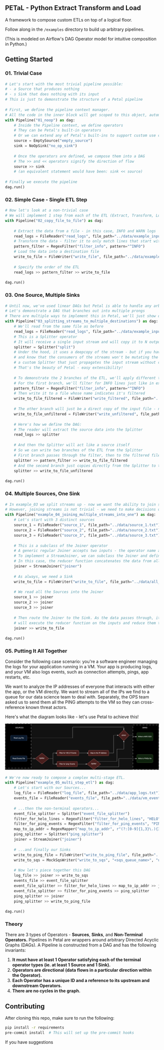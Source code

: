 
## PETaL - Python Extract Transform and Load

A framework to compose custom ETLs on top of a logical floor.

Follow along in the `/examples` directory to build up arbitrary pipelines.

(This is modeled on Airflow's DAG Operator model for intuitive composition in Python.)

## Getting Started 

### 01. Trivial Case

```python
# Let's start with the most trivial pipeline possible:
# - a Source that produces nothing
# - s Sink that does nothing with its input
# This is just to demonstrate the structure of a Petal pipeline

# First, we define the pipeline context manager.
# All the code in the inner block will get scoped to this object, automagically registering itself to the ETL!
with Pipeline("01_noop") as dag:
    # Inside the Pipeline context, we define operators
    # They can be Petal's built-in operators
    # Or we can extend any of Petal's built-ins to support custom use cases
    source = EmptySource("empty_source")  
    sink = NoOpSink("no_op_sink")

    # Once the operators are defined, we compose them into a DAG
    # The >> and << operators signify the direction of flow
    source >> sink  
    # (an equivalent statement would have been: sink << source)  

# Finally we execute the pipeline
dag.run()
```

### 02. Simple Case - Single ETL Step

```python
# Now let's look at a non-trivial case
# We will implement 1 step from each of the ETL (Extract, Transform, Load)
with Pipeline("02_copy_file_to_file") as dag:
    
    # Extract the data from a file - in this case, INFO and WARN logs
    read_logs = FileReader("read_logs", file_path="../data/example_input.txt")
    # Transform the data - filter it to only match lines that start with INFO
    pattern_filter = RegexFilter("filter_info", pattern="^INFO")
    # Load the data into a destination file
    write_to_file = FileWriter("write_file", file_path="../data/example_output.txt")

    # Specify the order of the ETL
    read_logs >> pattern_filter >> write_to_file

dag.run()
```

### 03. One Source, Multiple Sinks

```python
# Until now, we've used linear DAGs but Petal is able to handle any arbitrary DAG
# Let's demonstrate a DAG that branches out into multiple prongs
# There are multiple ways to implement this in Petal, we'll just show one here
with Pipeline("03_splitting_streams_to_multiple_destinations") as dag:
    # We'll read from the same file as before
    read_logs = FileReader("read_logs", file_path="../data/example_input.txt")
    # This is a Splitter operator 
    # It will receive a single input stream and will copy it to N output streams
    splitter = Splitter("split")
    # Under the hood, it uses a deepcopy of the stream - but if you have many output streams
    # and know that the consumers of the streams won't be mutating the data, you can implement
    # a custom Splitter that just propagates the input stream without copying it. 
    # That's the beauty of Petal - easy extensibility!
    
    # To demonstrate the 2 branches of the ETL, we'll apply different transformations to each branch
    # For the first branch, we'll filter for INFO lines just like in example_02
    pattern_filter = RegexFilter("filter_info", pattern="^INFO")
    # Then write it to a file whose name indicates it's filtered
    write_to_file_filtered = FileWriter("write_filtered", file_path="../data/example_output_filtered.txt")
    
    # The other branch will just be a direct copy of the input file - no transformations applied
    write_to_file_unfiltered = FileWriter("write_unfiltered", file_path="../data/example_output_unfiltered.txt")

    # Here's how we define the DAG:
    # The reader will extract the source data into the Splitter
    read_logs >> splitter
    
    # And then the Splitter will act like a source itself
    # So we can write two branches of the ETL from the Splitter
    # First branch passes through the filter, then to the filtered file
    splitter >> pattern_filter >> write_to_file_filtered
    # And the second branch just copies directly from the Splitter to the unfiltered file 
    splitter >> write_to_file_unfiltered

dag.run()
```

### 04. Multiple Sources, One Sink

```python
# In example_03 we split streams up - now we want the ability to join streams together as well
# However, joining streams is not trivial - we need to make decisions on how the data is combined
with Pipeline("example_04_joining_multiple_streams_into_one") as dag:
    # Let's start with 3 distinct sources
    source_1 = FileReader("source_1", file_path="../data/source_1.txt")
    source_2 = FileReader("source_2", file_path="../data/source_2.txt")
    source_3 = FileReader("source_3", file_path="../data/source_3.txt")

    # This is a subclass of the Joiner operator
    # A generic regular Joiner accepts two inputs - the operator name and a reducer function
    # To implement a StreamJoiner, we can subclass the Joiner and define its reducer function
    # In this case, the reducer function concatenates the data from all the streams
    joiner = StreamJoiner("joiner")

    # As always, we need a Sink
    write_to_file = FileWriter("write_to_file", file_path="../data/all_concatenated.txt")

    # We read all the Sources into the Joiner
    source_1 >> joiner
    source_2 >> joiner
    source_3 >> joiner
    
    # Then route the Joiner to the Sink. As the data passes through, it's `process()` method
    # will execute the reducer function on the inputs and reduce them to a single output stream.
    joiner >> write_to_file

dag.run()
```

### 05. Putting It All Together

Consider the following case scenario: you're a software engineer managing the logs for your application running in a VM.
Your app is producing logs, and your VM also logs events, such as connection attempts, pings, app restarts, etc. 

We want to analyze the IP addresses of everyone that interacts with either the app, or the VM directly. 
We want to stream all of the IPs we find to a queue for our data science team to deal with. Separately, 
the OPS team asked us to send them all the PING attempts to the VM so they can cross-reference known threat actors. 

Here's what the diagram looks like - let's use Petal to achieve this!

![DAG Diagram](petal/data/DAG_diagram.jpg "DAG Diagram")

```python
# We're now ready to compose a complex multi-stage ETL.
with Pipeline("example_05_multi_step_etl") as dag:
    # Let's start with our Sources...
    log_file = FileReader("log_file", file_path="../data/app_logs.txt")
    events_file = FileReader("events_file", file_path="../data/vm_events.txt")

    # ...then the non-terminal operators...
    event_file_splitter = Splitter("event_file_splitter")
    filter_for_helo_lines = RegexFilter("filter_for_helo_lines", "HELO")
    filter_for_ping_events = RegexFilter("filter_for_ping_events", "PING")
    map_to_ip_addr = RegexMapper("map_to_ip_addr", r"(?:[0-9]{1,3}\.){3}[0-9]{1,3}")
    ping_splitter = Splitter("ping_splitter")
    joiner = StreamJoiner("joiner")

    # ...and finally our Sinks
    write_to_ping_file = FileWriter("write_to_ping_file", file_path="../data/detected_pings.txt")
    write_to_sqs = MockSqsWriter("write_to_sqs", "<sqs_queue_name>", "us-east-1")

    # Now let's piece together this DAG
    log_file >> joiner >> write_to_sqs
    events_file >> event_file_splitter
    event_file_splitter >> filter_for_helo_lines >> map_to_ip_addr >> joiner
    event_file_splitter >> filter_for_ping_events >> ping_splitter
    ping_splitter >> joiner
    ping_splitter >> write_to_ping_file

dag.run()
```

### Theory
There are 3 types of Operators - **Sources**, **Sinks**, and **Non-Terminal Operators.**
Pipelines in Petal are wrappers around arbitrary Directed Acyclic Graphs (DAGs). 
A Pipeline is constructed from a DAG and has the following invariants:
1. **It must have at least 1 Operator satisfying each of the terminal operator types (ie. at least 1 Source and 1 Sink).**
2. **Operators are directional (data flows in a particular direction within the Operator).**
3. **Each Operator has a unique ID and a reference to its upstream and downstream Operators.**
4. **There are no cycles in the graph.**

 

## Contributing
After cloning this repo, make sure to run the following:
```bash
pip install -r requirements
pre-commit install  # This will set up the pre-commit hooks 
```

If you have suggestions 


